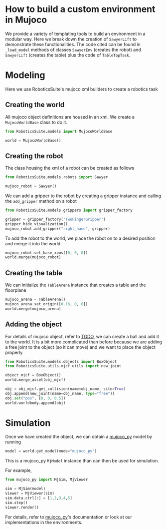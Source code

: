 # How to build a custom environment in Mujoco
We provide a variety of templating tools to build an environment in a modular way. Here we break down the creation of `SawyerLift` to demonstrate these functionalities. The code cited can be found in `_load_model` methods of classes `SawyerEnv` (creates the robot) and `SawyerLift` (creates the table) plus the code of `TableTopTask`.

# Modeling
Here we use RoboticsSuite's mujoco xml builders to create a robotics task
## Creating the world
All mujoco object definitions are housed in an xml. We create a `MujocoWorldBase` class to do it.
```python
from RoboticsSuite.models import MujocoWorldBase

world = MujocoWorldBase()
```

## Creating the robot
The class housing the xml of a robot can be created as follows
```python
from RoboticsSuite.models.robots import Sawyer

mujoco_robot = Sawyer()
```

We can add a gripper to the robot by creating a gripper instance and calling the `add_gripper` method on a robot
```python
from RoboticsSuite.models.grippers import gripper_factory

gripper = gripper_factory('TwoFingerGripper')
gripper.hide_visualization()
mujoco_robot.add_gripper("right_hand", gripper)
```

To add the robot to the world, we place the robot on to a desired position and merge it into the world
```python
mujoco_robot.set_base_xpos([0, 0, 0])
world.merge(mujoco_robot)
```

## Creating the table
We can initialize the `TableArena` instance that creates a table and the floorplane
```python
mujoco_arena = TableArena()
mujoco_arena.set_origin([0.16, 0, 0])
world.merge(mujoco_arena)
```

## Adding the object
For details of mujoco object, refer to [TODO](), we can create a ball and add it to the world. It is a bit more complicated than before because we are adding a free joint to the object (so it can move) and we want to place the object properly
```python
from RoboticsSuite.models.objects import BoxObject
from RoboticsSuite.utils.mjcf_utils import new_joint

object_mjcf = BoxObject()
world.merge_asset(obj_mjcf)

obj = obj_mjcf.get_collision(name=obj_name, site=True)
obj.append(new_joint(name=obj_name, type="free"))
obj.set("pos", [0, 0, 0.5])
world.worldbody.append(obj)
```

# Simulation
Once we have created the object, we can obtain a [mujoco_py](https://github.com/openai/mujoco-py) model by running
```python
model = world.get_model(mode="mujoco_py")
```
This is a mujoco_py `MjModel` instance than can then be used for simulation.

For example, 
```python
from mujoco_py import MjSim, MjViewer

sim = MjSim(model)
viewer = MjViewer(sim)
sim.data.ctrl[:] = [1,2,3,4,5]
sim.step()
viewer.render()
```

For details, refer to [mujoco_py](https://github.com/openai/mujoco-py)'s documentation or look at our implementations in the environments.

